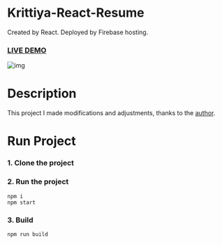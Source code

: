 # Krittiya-React-Resume

Created by React.
Deployed by Firebase hosting.

### [LIVE DEMO](https://krittiya-pichai.web.app/)

![img](https://www.img.in.th/images/70839a6030296ccb93c76f17e39c2d90.png)

# Description
This project I made modifications and adjustments, thanks to the [author](https://github.com/tbakerx).

# Run Project
### 1. Clone the project

### 2. Run the project
```shell
npm i
npm start
```

### 3. Build
```shell
npm run build
```
